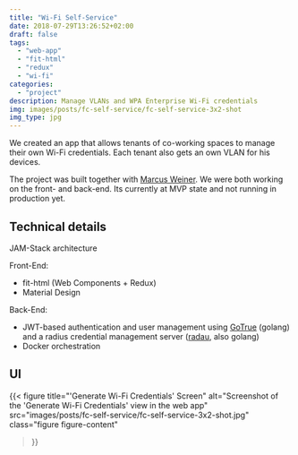 ```yaml
---
title: "Wi-Fi Self-Service"
date: 2018-07-29T13:26:52+02:00
draft: false
tags:
  - "web-app"
  - "fit-html"
  - "redux"
  - "wi-fi"
categories:
  - "project"
description: Manage VLANs and WPA Enterprise Wi-Fi credentials
img: images/posts/fc-self-service/fc-self-service-3x2-shot
img_type: jpg
---
```


We created an app that allows tenants of co-working spaces to manage their own Wi-Fi credentials. Each tenant also gets an own VLAN for his devices.

The project was built together with [Marcus Weiner](https://marcusweiner.de/). We were both working on the front- and back-end. Its currently at MVP state and not running in production yet.

## Technical details

JAM-Stack architecture

Front-End:

- fit-html (Web Components + Redux)
- Material Design

Back-End:

- JWT-based authentication and user management using [GoTrue](https://github.com/netlify/GoTrue) (golang) and a radius credential management server ([radau](https://github.com/FactoryCampus/radau), also golang)
- Docker orchestration

## UI

{{< figure
    title="'Generate Wi-Fi Credentials' Screen"
    alt="Screenshot of the 'Generate Wi-Fi Credentials' view in the web app"
    src="images/posts/fc-self-service/fc-self-service-3x2-shot.jpg"
    class="figure figure-content"
>}}
